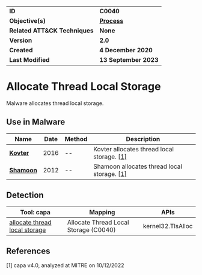 <table>
<tr>
<td><b>ID</b></td>
<td><b>C0040</b></td>
</tr>
<tr>
<td><b>Objective(s)</b></td>
<td><b><a href="../process">Process</a></b></td>
</tr>
<tr>
<td><b>Related ATT&CK Techniques</b></td>
<td><b>None</b></td>
</tr>
<tr>
<td><b>Version</b></td>
<td><b>2.0</b></td>
</tr>
<tr>
<td><b>Created</b></td>
<td><b>4 December 2020</b></td>
</tr>
<tr>
<td><b>Last Modified</b></td>
<td><b>13 September 2023</b></td>
</tr>
</table>


# Allocate Thread Local Storage

Malware allocates thread local storage. 

## Use in Malware

|Name|Date|Method|Description|
|---|---|---|---|
|[**Kovter**](../xample-malware/kovter.md)|2016|--|Kovter allocates thread local storage. [[1]](#1)|
|[**Shamoon**](../xample-malware/shamoon.md)|2012|--|Shamoon allocates thread local storage. [[1]](#1)|

## Detection

|Tool: capa|Mapping|APIs|
|---|---|---|
|[allocate thread local storage](https://github.com/mandiant/capa-rules/blob/master/host-interaction/process/allocate-thread-local-storage.yml)|Allocate Thread Local Storage (C0040)|kernel32.TlsAlloc|

## References

<a name="1">[1]</a> capa v4.0, analyzed at MITRE on 10/12/2022


